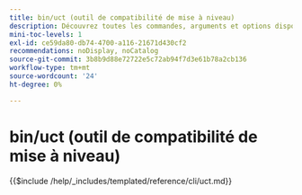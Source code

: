 ```yaml
---
title: bin/uct (outil de compatibilité de mise à niveau)
description: Découvrez toutes les commandes, arguments et options disponibles pour l’outil de ligne de commande bin/uct.
mini-toc-levels: 1
exl-id: ce59da80-db74-4700-a116-21671d430cf2
recommendations: noDisplay, noCatalog
source-git-commit: 3b8b9d88e72722e5c72ab94f7d3e61b78a2cb136
workflow-type: tm+mt
source-wordcount: '24'
ht-degree: 0%

---
```


# bin/uct (outil de compatibilité de mise à niveau)

{{$include /help/_includes/templated/reference/cli/uct.md}}
